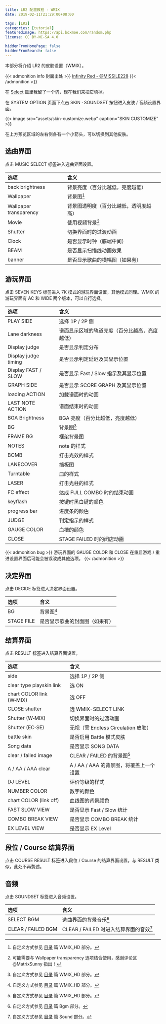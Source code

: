 ```yaml
---
title: LR2 配置教程 - WMIX
date: 2019-02-11T21:29:00+08:00

tags: [LR2]
categories: [tutorial]
featuredImage: https://api.boxmoe.com/random.php
license: CC BY-NC-SA 4.0

hiddenFromHomePage: false
hiddenFromSearch: false
---
```


本部分将介绍 LR2 的皮肤设置（WMIX）。

<!--more-->

{{< admonition info 封面出处 >}}
[Infinity Red - @MISSILE228](https://www.pixiv.net/artworks/62549069)
{{< /admonition >}}

在 [Select](../select/#skin--soundset) 篇里我留了一个坑，现在我们来把它填掉。

在 SYSTEM OPTION 页面下点击 SKIN · SOUNDSET 按钮进入皮肤 / 音频设置界面。

{{< image src="assets/skin-customize.webp" caption="SKIN CUSTOMIZE" >}}

在上方预览区域的左右侧各有一个小箭头，可以切换到其他皮肤。

## 选曲界面

点击 MUSIC SELECT 标签进入选曲界面设置。

| 选项                   | 含义                                   |
| :--------------------- | :------------------------------------- |
| back brightness        | 背景亮度（百分比越低，亮度越低）       |
| Wallpaper              | 背景图[^bg]                            |
| Wallpaper transparency | 背景图透明度（百分比越低，透明度越高） |
| Movie                  | 使用视频背景[^movie]                   |
| Shutter                | 切换界面时的过渡动画                   |
| Clock                  | 是否显示时钟（底端中间）               |
| BEAM                   | 是否显示扫描线动画效果                 |
| banner                 | 是否显示歌曲的横幅图（如果有）         |

[^bg]: 自定义方式参见 [目录](../directory-structure/#wmix_hd) 篇 WMIX_HD 部分。
[^movie]: 可能需要与 Wallpaper transparency 选项结合使用，感谢评论区 @MatrixSunny 指出！

## 游玩界面

点击 SEVEN KEYS 标签进入 7K 模式的游玩界面设置，其他模式同理。WMIX 的游玩界面有 AC 和 WIDE 两个版本，可以自行选择。

| 选项                 | 含义                                           |
| :------------------- | :--------------------------------------------- |
| PLAY SIDE            | 选择 1P / 2P 侧                                |
| Lane darkness        | 谱面显示区域的轨道亮度（百分比越高，亮度越低） |
| Display judge        | 是否显示判定分布                               |
| Display judge timing | 是否显示判定延迟及其显示位置                   |
| Display FAST / SLOW  | 是否显示 Fast / Slow 指示及其显示位置          |
| GRAPH SIDE           | 是否显示 SCORE GRAPH 及其显示位置              |
| loading ACTION       | 加载谱面时的动画                               |
| LAST NOTE ACTION     | 谱面结束时的动画                               |
| BGA Brightness       | BGA 亮度（百分比越低，亮度越低）               |
| BG                   | 背景图[^bg]                                    |
| FRAME BG             | 框架背景图                                     |
| NOTES                | note 的样式                                    |
| BOMB                 | 打击光效的样式                                 |
| LANECOVER            | 挡板图                                         |
| Turntable            | 皿的样式                                       |
| LASER                | 打击光柱的样式                                 |
| FC effect            | 达成 FULL COMBO 时的结束动画                   |
| keyflash             | 按键时黑白键的颜色                             |
| progress bar         | 进度条的颜色                                   |
| JUDGE                | 判定指示的样式                                 |
| GAUGE COLOR          | 血槽的颜色                                     |
| CLOSE                | STAGE FAILED 时的闭店动画                      |

{{< admonition bug >}}
游玩界面的 GAUGE COLOR 和 CLOSE 在重启游戏 / 重进设置界面后可能会被误改成其他选项。
{{< /admonition >}}

## 决定界面

点击 DECIDE 标签进入决定界面设置。

| 选项       | 含义                           |
| :--------- | :----------------------------- |
| BG         | 背景图[^bg]                    |
| STAGE FILE | 是否显示歌曲的封面图（如果有） |

## 结算界面

点击 RESULT 标签进入结算界面设置。

| 选项                     | 含义                                    |
| :----------------------- | :-------------------------------------- |
| side                     | 选择 1P / 2P 侧                         |
| clear type playskin link | 选 ON                                   |
| chart COLOR link (W‑MIX) | 选 OFF                                  |
| CLOSE shutter            | 选 WMIX-SELECT LINK                     |
| Shutter (W‑MIX)          | 切换界面时的过渡动画                    |
| Shutter (EC‑SE)          | 无视（需 Endless Circulation 皮肤）     |
| battle skin              | 是否启用 Battle 模式皮肤                |
| Song data                | 是否显示 SONG DATA                      |
| clear / failed image     | CLEAR / FAILED 的背景图[^bg]            |
| A / AA / AAA clear       | A / AA / AAA 的背景图，将覆盖上一个设置 |
| DJ LEVEL                 | 评价等级的样式                          |
| NUMBER COLOR             | 数字的颜色                              |
| chart COLOR (link off)   | 血线图的背景颜色                        |
| FAST SLOW VIEW           | 是否显示 Fast / Slow 统计               |
| COMBO BREAK VIEW         | 是否显示 COMBO BREAK 统计               |
| EX LEVEL VIEW            | 是否显示 EX Level                       |

## 段位 / Course 结算界面

点击 COURSE RESULT 标签进入段位 / Course 的结算界面设置。与 RESULT 类似，此处不再赘述。

## 音频

点击 SOUNDSET 标签进入音频设置。

| 选项               | 含义                                            |
| :----------------- | :---------------------------------------------- |
| SELECT BGM         | 选曲界面的背景音乐[^bgm]                        |
| CLEAR / FAILED BGM | CLEAR / FAILED 时进入结算界面的音效[^clear-bgm] |

[^bgm]: 自定义方式参见 [目录](../directory-structure/#bgm) 篇 Bgm 部分。
[^clear-bgm]: 自定义方式参见 [目录](../directory-structure/#sound) 篇 Sound 部分。
